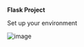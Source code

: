 <b>Flask Project</b>

<p>Set up your environment</p>

![image](https://github.com/houalla88/Flask_project/assets/45340389/f0bbd97d-6f0c-47bf-a3cb-2cb1aa12807f)
